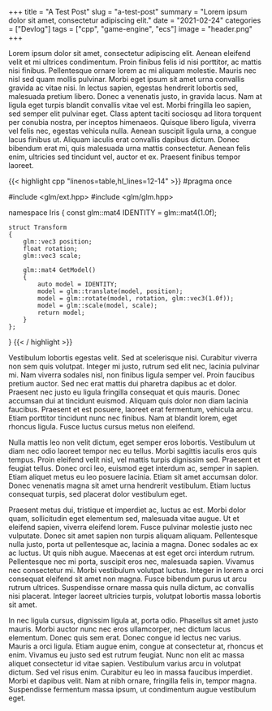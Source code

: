 +++
title = "A Test Post"
slug = "a-test-post"
summary = "Lorem ipsum dolor sit amet, consectetur adipiscing elit."
date = "2021-02-24"
categories = ["Devlog"]
tags = ["cpp", "game-engine", "ecs"]
image = "header.png"
+++

Lorem ipsum dolor sit amet, consectetur adipiscing elit. Aenean eleifend velit et mi ultrices condimentum. Proin finibus felis id nisi porttitor, ac mattis nisi finibus. Pellentesque ornare lorem ac mi aliquam molestie. Mauris nec nisl sed quam mollis pulvinar. Morbi eget ipsum sit amet urna convallis gravida ac vitae nisi. In lectus sapien, egestas hendrerit lobortis sed, malesuada pretium libero. Donec a venenatis justo, in gravida lacus. Nam at ligula eget turpis blandit convallis vitae vel est. Morbi fringilla leo sapien, sed semper elit pulvinar eget. Class aptent taciti sociosqu ad litora torquent per conubia nostra, per inceptos himenaeos. Quisque libero ligula, viverra vel felis nec, egestas vehicula nulla. Aenean suscipit ligula urna, a congue lacus finibus ut. Aliquam iaculis erat convallis dapibus dictum. Donec bibendum erat mi, quis malesuada urna mattis consectetur. Aenean felis enim, ultricies sed tincidunt vel, auctor et ex. Praesent finibus tempor laoreet.

{{< highlight cpp "linenos=table,hl_lines=12-14" >}}
#pragma once

#include <glm/ext.hpp>
#include <glm/glm.hpp>

namespace Iris
{
    const glm::mat4 IDENTITY = glm::mat4(1.0f);

    struct Transform
    {
        glm::vec3 position;
        float rotation;
        glm::vec3 scale;

        glm::mat4 GetModel()
        {
            auto model = IDENTITY;
            model = glm::translate(model, position);
            model = glm::rotate(model, rotation, glm::vec3(1.0f));
            model = glm::scale(model, scale);
            return model;
        }
    };
}
{{< / highlight >}}

Vestibulum lobortis egestas velit. Sed at scelerisque nisi. Curabitur viverra non sem quis volutpat. Integer mi justo, rutrum sed elit nec, lacinia pulvinar mi. Nam viverra sodales nisl, non finibus ligula semper vel. Proin faucibus pretium auctor. Sed nec erat mattis dui pharetra dapibus ac et dolor. Praesent nec justo eu ligula fringilla consequat et quis mauris. Donec accumsan dui at tincidunt euismod. Aliquam quis dolor non diam lacinia faucibus. Praesent et est posuere, laoreet erat fermentum, vehicula arcu. Etiam porttitor tincidunt nunc nec finibus. Nam at blandit lorem, eget rhoncus ligula. Fusce luctus cursus metus non eleifend.

Nulla mattis leo non velit dictum, eget semper eros lobortis. Vestibulum ut diam nec odio laoreet tempor nec eu tellus. Morbi sagittis iaculis eros quis tempus. Proin eleifend velit nisl, vel mattis turpis dignissim sed. Praesent et feugiat tellus. Donec orci leo, euismod eget interdum ac, semper in sapien. Etiam aliquet metus eu leo posuere lacinia. Etiam sit amet accumsan dolor. Donec venenatis magna sit amet urna hendrerit vestibulum. Etiam luctus consequat turpis, sed placerat dolor vestibulum eget.

Praesent metus dui, tristique et imperdiet ac, luctus ac est. Morbi dolor quam, sollicitudin eget elementum sed, malesuada vitae augue. Ut et eleifend sapien, viverra eleifend lorem. Fusce pulvinar molestie justo nec vulputate. Donec sit amet sapien non turpis aliquam aliquam. Pellentesque nulla justo, porta ut pellentesque ac, lacinia a magna. Donec sodales ac ex ac luctus. Ut quis nibh augue. Maecenas at est eget orci interdum rutrum. Pellentesque nec mi porta, suscipit eros nec, malesuada sapien. Vivamus nec consectetur mi. Morbi vestibulum volutpat luctus. Integer in lorem a orci consequat eleifend sit amet non magna. Fusce bibendum purus ut arcu rutrum ultrices. Suspendisse ornare massa quis nulla dictum, ac convallis nisi placerat. Integer laoreet ultricies turpis, volutpat lobortis massa lobortis sit amet.

In nec ligula cursus, dignissim ligula at, porta odio. Phasellus sit amet justo mauris. Morbi auctor nunc nec eros ullamcorper, nec dictum lacus elementum. Donec quis sem erat. Donec congue id lectus nec varius. Mauris a orci ligula. Etiam augue enim, congue at consectetur at, rhoncus et enim. Vivamus eu justo sed est rutrum feugiat. Nunc non elit ac massa aliquet consectetur id vitae sapien. Vestibulum varius arcu in volutpat dictum. Sed vel risus enim. Curabitur eu leo in massa faucibus imperdiet. Morbi et dapibus velit. Nam at nibh ornare, fringilla felis in, tempor magna. Suspendisse fermentum massa ipsum, ut condimentum augue vestibulum eget. 